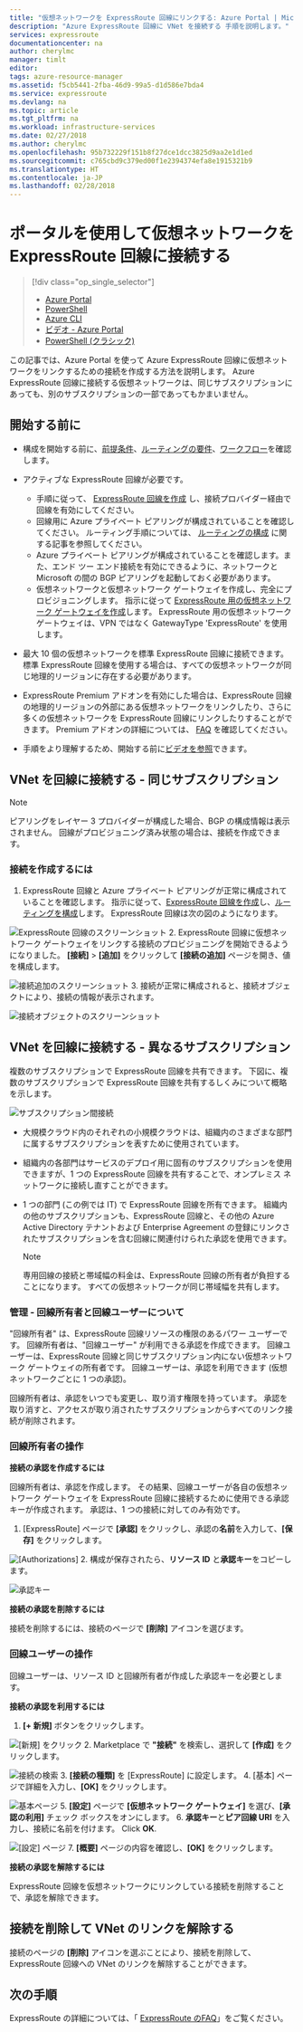 ```yaml
---
title: "仮想ネットワークを ExpressRoute 回線にリンクする: Azure Portal | Microsoft Docs"
description: "Azure ExpressRoute 回線に VNet を接続する 手順を説明します。"
services: expressroute
documentationcenter: na
author: cherylmc
manager: timlt
editor: 
tags: azure-resource-manager
ms.assetid: f5cb5441-2fba-46d9-99a5-d1d586e7bda4
ms.service: expressroute
ms.devlang: na
ms.topic: article
ms.tgt_pltfrm: na
ms.workload: infrastructure-services
ms.date: 02/27/2018
ms.author: cherylmc
ms.openlocfilehash: 95b732229f151b8f27dce1dcc3825d9aa2e1d1ed
ms.sourcegitcommit: c765cbd9c379ed00f1e2394374efa8e1915321b9
ms.translationtype: HT
ms.contentlocale: ja-JP
ms.lasthandoff: 02/28/2018
---
```

# <a name="connect-a-virtual-network-to-an-expressroute-circuit-using-the-portal"></a>ポータルを使用して仮想ネットワークを ExpressRoute 回線に接続する
> [!div class="op_single_selector"]
> * [Azure Portal](expressroute-howto-linkvnet-portal-resource-manager.md)
> * [PowerShell](expressroute-howto-linkvnet-arm.md)
> * [Azure CLI](howto-linkvnet-cli.md)
> * [ビデオ - Azure Portal](http://azure.microsoft.com/documentation/videos/azure-expressroute-how-to-create-a-connection-between-your-vpn-gateway-and-expressroute-circuit)
> * [PowerShell (クラシック)](expressroute-howto-linkvnet-classic.md)
> 

この記事では、Azure Portal を使って Azure ExpressRoute 回線に仮想ネットワークをリンクするための接続を作成する方法を説明します。 Azure ExpressRoute 回線に接続する仮想ネットワークは、同じサブスクリプションにあっても、別のサブスクリプションの一部であってもかまいません。

## <a name="before-you-begin"></a>開始する前に

* 構成を開始する前に、[前提条件](expressroute-prerequisites.md)、[ルーティングの要件](expressroute-routing.md)、[ワークフロー](expressroute-workflows.md)を確認します。
* アクティブな ExpressRoute 回線が必要です。

  * 手順に従って、 [ExpressRoute 回線を作成](expressroute-howto-circuit-portal-resource-manager.md) し、接続プロバイダー経由で回線を有効にしてください。
  * 回線用に Azure プライベート ピアリングが構成されていることを確認してください。 ルーティング手順については、 [ルーティングの構成](expressroute-howto-routing-portal-resource-manager.md) に関する記事を参照してください。
  * Azure プライベート ピアリングが構成されていることを確認します。また、エンド ツー エンド接続を有効にできるように、ネットワークと Microsoft の間の BGP ピアリングを起動しておく必要があります。
  * 仮想ネットワークと仮想ネットワーク ゲートウェイを作成し、完全にプロビジョニングします。 指示に従って [ExpressRoute 用の仮想ネットワーク ゲートウェイを作成](expressroute-howto-add-gateway-resource-manager.md)します。 ExpressRoute 用の仮想ネットワーク ゲートウェイは、VPN ではなく GatewayType 'ExpressRoute' を使用します。

* 最大 10 個の仮想ネットワークを標準 ExpressRoute 回線に接続できます。 標準 ExpressRoute 回線を使用する場合は、すべての仮想ネットワークが同じ地理的リージョンに存在する必要があります。 
* ExpressRoute Premium アドオンを有効にした場合は、ExpressRoute 回線の地理的リージョンの外部にある仮想ネットワークをリンクしたり、さらに多くの仮想ネットワークを ExpressRoute 回線にリンクしたりすることができます。 Premium アドオンの詳細については、 [FAQ](expressroute-faqs.md) を確認してください。
* 手順をより理解するため、開始する前に[ビデオを参照](http://azure.microsoft.com/documentation/videos/azure-expressroute-how-to-create-a-connection-between-your-vpn-gateway-and-expressroute-circuit)できます。

## <a name="connect-a-vnet-to-a-circuit---same-subscription"></a>VNet を回線に接続する - 同じサブスクリプション

> [!NOTE]
> ピアリングをレイヤー 3 プロバイダーが構成した場合、BGP の構成情報は表示されません。 回線がプロビジョニング済み状態の場合は、接続を作成できます。
>

### <a name="to-create-a-connection"></a>接続を作成するには

1. ExpressRoute 回線と Azure プライベート ピアリングが正常に構成されていることを確認します。 指示に従って、[ExpressRoute 回線を作成](expressroute-howto-circuit-arm.md)し、[ルーティングを構成](expressroute-howto-routing-arm.md)します。 ExpressRoute 回線は次の図のようになります。

  ![ExpressRoute 回線のスクリーンショット](./media/expressroute-howto-linkvnet-portal-resource-manager/routing1.png)
2. ExpressRoute 回線に仮想ネットワーク ゲートウェイをリンクする接続のプロビジョニングを開始できるようになりました。 **[接続]** > **[追加]** をクリックして **[接続の追加]** ページを開き、値を構成します。

  ![接続追加のスクリーンショット](./media/expressroute-howto-linkvnet-portal-resource-manager/samesub1.png)
3. 接続が正常に構成されると、接続オブジェクトにより、接続の情報が表示されます。

  ![接続オブジェクトのスクリーンショット](./media/expressroute-howto-linkvnet-portal-resource-manager/samesub2.png)

## <a name="connect-a-vnet-to-a-circuit---different-subscription"></a>VNet を回線に接続する - 異なるサブスクリプション

複数のサブスクリプションで ExpressRoute 回線を共有できます。 下図に、複数のサブスクリプションで ExpressRoute 回線を共有するしくみについて概略を示します。

![サブスクリプション間接続](./media/expressroute-howto-linkvnet-portal-resource-manager/cross-subscription.png)

- 大規模クラウド内のそれぞれの小規模クラウドは、組織内のさまざまな部門に属するサブスクリプションを表すために使用されています。
- 組織内の各部門はサービスのデプロイ用に固有のサブスクリプションを使用できますが、1 つの ExpressRoute 回線を共有することで、オンプレミス ネットワークに接続し直すことができます。
- 1 つの部門 (この例では IT) で ExpressRoute 回線を所有できます。 組織内の他のサブスクリプションも、ExpressRoute 回線と、その他の Azure Active Directory テナントおよび Enterprise Agreement の登録にリンクされたサブスクリプションを含む回線に関連付けられた承認を使用できます。

  > [!NOTE]
  > 専用回線の接続と帯域幅の料金は、ExpressRoute 回線の所有者が負担することになります。 すべての仮想ネットワークが同じ帯域幅を共有します。
  >
  >

### <a name="administration---about-circuit-owners-and-circuit-users"></a>管理 - 回線所有者と回線ユーザーについて

"回線所有者" は、ExpressRoute 回線リソースの権限のあるパワー ユーザーです。 回線所有者は、"回線ユーザー" が利用できる承認を作成できます。 回線ユーザーは、ExpressRoute 回線と同じサブスクリプション内にない仮想ネットワーク ゲートウェイの所有者です。 回線ユーザーは、承認を利用できます (仮想ネットワークごとに 1 つの承認)。

回線所有者は、承認をいつでも変更し、取り消す権限を持っています。 承認を取り消すと、アクセスが取り消されたサブスクリプションからすべてのリンク接続が削除されます。

### <a name="circuit-owner-operations"></a>回線所有者の操作

**接続の承認を作成するには**

回線所有者は、承認を作成します。 その結果、回線ユーザーが各自の仮想ネットワーク ゲートウェイを ExpressRoute 回線に接続するために使用できる承認キーが作成されます。 承認は、1 つの接続に対してのみ有効です。

1. [ExpressRoute] ページで **[承認]** をクリックし、承認の**名前**を入力して、**[保存]** をクリックします。

  ![[Authorizations]](./media/expressroute-howto-linkvnet-portal-resource-manager/authorization.png)
2. 構成が保存されたら、**リソース ID** と**承認キー**をコピーします。

  ![承認キー](./media/expressroute-howto-linkvnet-portal-resource-manager/authkey.png)

**接続の承認を削除するには**

接続を削除するには、接続のページで **[削除]** アイコンを選びます。

### <a name="circuit-user-operations"></a>回線ユーザーの操作

回線ユーザーは、リソース ID と回線所有者が作成した承認キーを必要とします。

**接続の承認を利用するには**

1. **[+ 新規]** ボタンをクリックします。

  ![[新規] をクリック](./media/expressroute-howto-linkvnet-portal-resource-manager/Connection1.png)
2. Marketplace で **"接続"** を検索し、選択して **[作成]** をクリックします。

  ![接続の検索](./media/expressroute-howto-linkvnet-portal-resource-manager/Connection2.png)
3. **[接続の種類]** を [ExpressRoute] に設定します。
4. [基本] ページで詳細を入力し、**[OK]** をクリックします。

  ![基本ページ](./media/expressroute-howto-linkvnet-portal-resource-manager/Connection3.png)
5. **[設定]** ページで **[仮想ネットワーク ゲートウェイ]** を選び、**[承認の利用]** チェック ボックスをオンにします。
6. **承認キー**と**ピア回線 URI** を入力し、接続に名前を付けます。 Click **OK**.

  ![[設定] ページ](./media/expressroute-howto-linkvnet-portal-resource-manager/Connection4.png)
7. **[概要]** ページの内容を確認し、**[OK]** をクリックします。

**接続の承認を解除するには**

ExpressRoute 回線を仮想ネットワークにリンクしている接続を削除することで、承認を解除できます。

## <a name="delete-a-connection-to-unlink-a-vnet"></a>接続を削除して VNet のリンクを解除する

接続のページの **[削除]** アイコンを選ぶことにより、接続を削除して、ExpressRoute 回線への VNet のリンクを解除することができます。

## <a name="next-steps"></a>次の手順
ExpressRoute の詳細については、「 [ExpressRoute のFAQ](expressroute-faqs.md)」をご覧ください。
